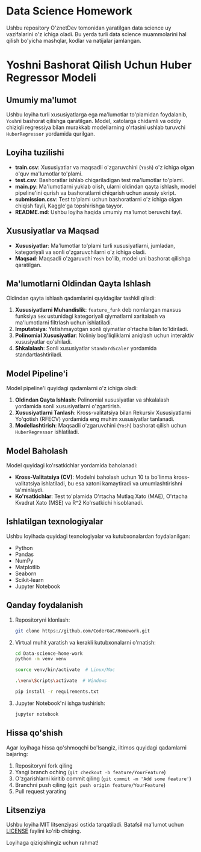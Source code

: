 # Data Science Homework

Ushbu repository O'znetDev tomonidan yaratilgan data science uy vazifalarini o'z ichiga oladi. Bu yerda turli data science muammolarini hal qilish bo'yicha mashqlar, kodlar va natijalar jamlangan.

# Yoshni Bashorat Qilish Uchun Huber Regressor Modeli

## Umumiy ma'lumot
Ushbu loyiha turli xususiyatlarga ega ma'lumotlar to'plamidan foydalanib, `Yosh`ni bashorat qilishga qaratilgan. Model, xatolarga chidamli va oddiy chiziqli regressiya bilan murakkab modellarning o'rtasini ushlab turuvchi `HuberRegressor` yordamida qurilgan.


## Loyiha tuzilishi
- **train.csv**: Xususiyatlar va maqsadli o'zgaruvchini (`Yosh`) o'z ichiga olgan o'quv ma'lumotlar to'plami.
- **test.csv**: Bashoratlar ishlab chiqariladigan test ma'lumotlar to'plami.
- **main.py**: Ma'lumotlarni yuklab olish, ularni oldindan qayta ishlash, model pipeline'ini qurish va bashoratlarni chiqarish uchun asosiy skript.
- **submission.csv**: Test to'plami uchun bashoratlarni o'z ichiga olgan chiqish fayli, Kaggle'ga topshirishga tayyor.
- **README.md**: Ushbu loyiha haqida umumiy ma'lumot beruvchi fayl.

## Xususiyatlar va Maqsad
- **Xususiyatlar**: Ma'lumotlar to'plami turli xususiyatlarni, jumladan, kategoriyali va sonli o'zgaruvchilarni o'z ichiga oladi.
- **Maqsad**: Maqsadli o'zgaruvchi `Yosh` bo'lib, model uni bashorat qilishga qaratilgan.

## Ma'lumotlarni Oldindan Qayta Ishlash
Oldindan qayta ishlash qadamlarini quyidagilar tashkil qiladi:
1. **Xususiyatlarni Muhandislik**: `feature_funk` deb nomlangan maxsus funksiya `Sex` ustunidagi kategoriyali qiymatlarni xaritalash va ma'lumotlarni filtrlash uchun ishlatiladi.
2. **Imputatsiya**: Yetishmayotgan sonli qiymatlar o'rtacha bilan to'ldiriladi.
3. **Polinomial Xususiyatlar**: Noliniy bog'liqliklarni aniqlash uchun interaktiv xususiyatlar qo'shiladi.
4. **Shkalalash**: Sonli xususiyatlar `StandardScaler` yordamida standartlashtiriladi.

## Model Pipeline'i
Model pipeline'i quyidagi qadamlarni o'z ichiga oladi:
1. **Oldindan Qayta Ishlash**: Polinomial xususiyatlar va shkalalash yordamida sonli xususiyatlarni o'zgartirish.
2. **Xususiyatlarni Tanlash**: Kross-valitatsiya bilan Rekursiv Xususiyatlarni Yo'qotish (RFECV) yordamida eng muhim xususiyatlar tanlanadi.
3. **Modellashtirish**: Maqsadli o'zgaruvchini (`Yosh`) bashorat qilish uchun `HuberRegressor` ishlatiladi.

## Model Baholash
Model quyidagi ko'rsatkichlar yordamida baholanadi:
- **Kross-Valitatsiya (CV)**: Modelni baholash uchun 10 ta bo'linma kross-valitatsiya ishlatiladi, bu esa xatoni kamaytiradi va umumlashtirishni ta'minlaydi.
- **Ko'rsatkichlar**: Test to'plamida O'rtacha Mutlaq Xato (MAE), O'rtacha Kvadrat Xato (MSE) va R^2 Ko'rsatkichi hisoblanadi.


## Ishlatilgan texnologiyalar

Ushbu loyihada quyidagi texnologiyalar va kutubxonalardan foydalanilgan:
- Python
- Pandas
- NumPy
- Matplotlib
- Seaborn
- Scikit-learn
- Jupyter Notebook

## Qanday foydalanish

1. Repositoryni klonlash:
   ```bash
   git clone https://github.com/CoderGoC/Homework.git
   ```
2. Virtual muhit yaratish va kerakli kutubxonalarni o'rnatish:
   ```bash
   cd Data-science-home-work
   python -m venv venv
   ```
   ```bash
   source venv/bin/activate  # Linux/Mac
   ```
   ```bash
   .\venv\Scripts\activate  # Windows
   ```
   ```bash
   pip install -r requirements.txt
   ```
3. Jupyter Notebook'ni ishga tushirish:
   ```bash
   jupyter notebook
   ```

## Hissa qo'shish

Agar loyihaga hissa qo'shmoqchi bo'lsangiz, iltimos quyidagi qadamlarni bajaring:
1. Repositoryni fork qiling
2. Yangi branch oching (`git checkout -b feature/YourFeature`)
3. O'zgarishlarni kiritib commit qiling (`git commit -m 'Add some feature'`)
4. Branchni push qiling (`git push origin feature/YourFeature`)
5. Pull request yarating

## Litsenziya

Ushbu loyiha MIT litsenziyasi ostida tarqatiladi. Batafsil ma'lumot uchun [LICENSE](LICENSE) faylini ko'rib chiqing.



Loyihaga qiziqishingiz uchun rahmat!
